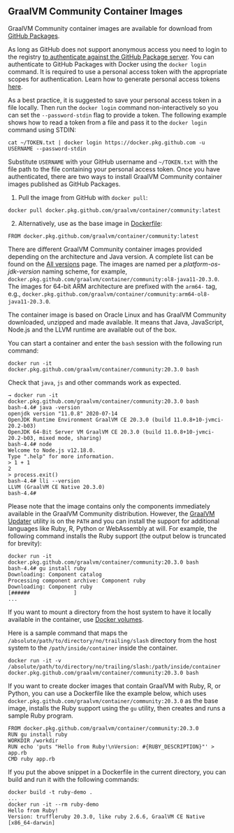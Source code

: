 ## GraalVM Community Container Images

GraalVM Community container images are available for download from [GitHub Packages](https://github.com/graalvm/container/packages/237037).

As long as GitHub does not support anonymous access you need to login to the registry [to authenticate against the GitHub Package server](https://help.github.com/en/packages/using-github-packages-with-your-projects-ecosystem/configuring-docker-for-use-with-github-packages).
You can authenticate to GitHub Packages with Docker using the `docker login`
command. It is required to use a personal access token with the appropriate
scopes for authentication. Learn how to generate personal access tokens [here](https://help.github.com/en/github/authenticating-to-github/creating-a-personal-access-token-for-the-command-line).

As a best practice, it is suggested to save your
personal access token in a file locally. Then run the `docker login` command non-interactively so you can set the `--password-stdin` flag to
provide a token. The following example shows how to read a token from a file and
pass it to the `docker login` command using STDIN:
```shell
cat ~/TOKEN.txt | docker login https://docker.pkg.github.com -u USERNAME --password-stdin
```
Substitute `USERNAME` with your GitHub username and `~/TOKEN.txt` with the file
path to the file containing your personal access token. Once you have
authenticated, there are two ways to install GraalVM Community container images
published as GitHub Packages.

1. Pull the image from GitHub with `docker pull`:
```shell
docker pull docker.pkg.github.com/graalvm/container/community:latest
```
2. Alternatively, use as the base image in [Dockerfile](https://docs.docker.com/engine/reference/builder/):
```shell
FROM docker.pkg.github.com/graalvm/container/community:latest
```

There are different GraalVM Community container images provided depending on the
architecture and Java version. A complete list can be found on the [All versions](https://github.com/graalvm/container/packages/237037/versions) page. The images are named per a _platform-os-jdk-version_ naming scheme, for example,
`docker.pkg.github.com/graalvm/container/community:ol8-java11-20.3.0`. The
images for 64-bit ARM architecture are prefixed with the `arm64-` tag, e.g.,
`docker.pkg.github.com/graalvm/container/community:arm64-ol8-java11-20.3.0`.

The container image is based on Oracle Linux and has GraalVM Community
downloaded, unzipped and made available. It means that Java, JavaScript, Node.js
and the LLVM runtime are available out of the box.

You can start a container and enter the `bash` session with the following run command:
```shell
docker run -it docker.pkg.github.com/graalvm/container/community:20.3.0 bash
```
Check that `java`, `js` and other commands work as expected.
```shell
→ docker run -it docker.pkg.github.com/graalvm/container/community:20.3.0 bash
bash-4.4# java -version
openjdk version "11.0.8" 2020-07-14
OpenJDK Runtime Environment GraalVM CE 20.3.0 (build 11.0.8+10-jvmci-20.2-b03)
OpenJDK 64-Bit Server VM GraalVM CE 20.3.0 (build 11.0.8+10-jvmci-20.2-b03, mixed mode, sharing)
bash-4.4# node
Welcome to Node.js v12.18.0.
Type ".help" for more information.
> 1 + 1
2
> process.exit()
bash-4.4# lli --version
LLVM (GraalVM CE Native 20.3.0)
bash-4.4#
```

Please note that the image contains only the components immediately available in the GraalVM Community distribution.
However, the [GraalVM Updater](/reference-manual/graalvm-updater/) utility is on the `PATH` and you can install the support for additional languages like Ruby, R, Python or WebAssembly at will.
For example, the following command installs the Ruby support (the output below is truncated for brevity):

```shell
docker run -it docker.pkg.github.com/graalvm/container/community:20.3.0 bash
bash-4.4# gu install ruby
Downloading: Component catalog
Processing component archive: Component ruby
Downloading: Component ruby
[######              ]
...
```

If you want to mount a directory from the host system to have it locally available in the container,
use [Docker volumes](https://docs.docker.com/storage/volumes/#choose-the--v-or---mount-flag).

Here is a sample command that maps the `/absolute/path/to/directory/no/trailing/slash` directory from the host system to the `/path/inside/container` inside the container.

```shell
docker run -it -v /absolute/path/to/directory/no/trailing/slash:/path/inside/container docker.pkg.github.com/graalvm/container/community:20.3.0 bash
```

If you want to create docker images that contain GraalVM with Ruby, R, or Python, you can use a Dockerfile like the example below, which uses `docker.pkg.github.com/graalvm/container/community:20.3.0` as the base image, installs the Ruby support using the `gu` utility, then creates and runs a sample Ruby program.

```shell
FROM docker.pkg.github.com/graalvm/container/community:20.3.0
RUN gu install ruby
WORKDIR /workdir
RUN echo 'puts "Hello from Ruby!\nVersion: #{RUBY_DESCRIPTION}"' > app.rb
CMD ruby app.rb
```

If you put the above snippet in a Dockerfile in the current directory,
you can build and run it with the following commands:

```shell
docker build -t ruby-demo .
...
docker run -it --rm ruby-demo
Hello from Ruby!
Version: truffleruby 20.3.0, like ruby 2.6.6, GraalVM CE Native [x86_64-darwin]
```
